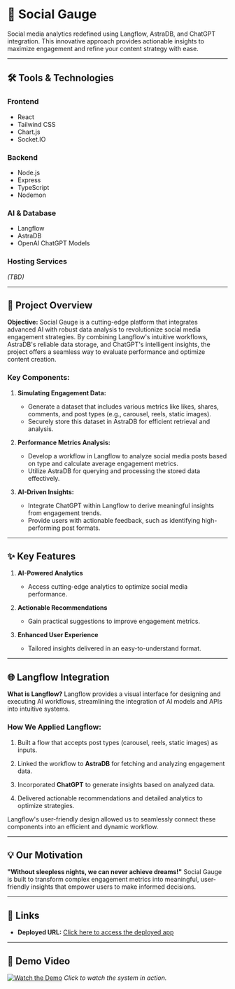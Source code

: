 # 🎯 **Social Gauge**

Social media analytics redefined using Langflow, AstraDB, and ChatGPT integration. This innovative approach provides actionable insights to maximize engagement and refine your content strategy with ease.

---

## 🛠️ **Tools & Technologies**

### **Frontend**
- React
- Tailwind CSS
- Chart.js
- Socket.IO

### **Backend**
- Node.js
- Express
- TypeScript
- Nodemon

### **AI & Database**
- Langflow
- AstraDB
- OpenAI ChatGPT Models

### **Hosting Services**
*(TBD)*

---

## 📖 **Project Overview**

**Objective:** Social Gauge is a cutting-edge platform that integrates advanced AI with robust data analysis to revolutionize social media engagement strategies. By combining Langflow's intuitive workflows, AstraDB's reliable data storage, and ChatGPT's intelligent insights, the project offers a seamless way to evaluate performance and optimize content creation.

### **Key Components:**
1. **Simulating Engagement Data:**
   - Generate a dataset that includes various metrics like likes, shares, comments, and post types (e.g., carousel, reels, static images).
   - Securely store this dataset in AstraDB for efficient retrieval and analysis.

2. **Performance Metrics Analysis:**
   - Develop a workflow in Langflow to analyze social media posts based on type and calculate average engagement metrics.
   - Utilize AstraDB for querying and processing the stored data effectively.

3. **AI-Driven Insights:**
   - Integrate ChatGPT within Langflow to derive meaningful insights from engagement trends.
   - Provide users with actionable feedback, such as identifying high-performing post formats.

---

## ✨ **Key Features**

1. **AI-Powered Analytics**
   - Access cutting-edge analytics to optimize social media performance.

2. **Actionable Recommendations**
   - Gain practical suggestions to improve engagement metrics.

3. **Enhanced User Experience**
   - Tailored insights delivered in an easy-to-understand format.

---

## 🌐 **Langflow Integration**

**What is Langflow?**
Langflow provides a visual interface for designing and executing AI workflows, streamlining the integration of AI models and APIs into intuitive systems.

### **How We Applied Langflow:**
1. Built a flow that accepts post types (carousel, reels, static images) as inputs.

2. Linked the workflow to **AstraDB** for fetching and analyzing engagement data.

3. Incorporated **ChatGPT** to generate insights based on analyzed data.

4. Delivered actionable recommendations and detailed analytics to optimize strategies.

Langflow's user-friendly design allowed us to seamlessly connect these components into an efficient and dynamic workflow.

---

## 💡 **Our Motivation**

**"Without sleepless nights, we can never achieve dreams!"**
Social Gauge is built to transform complex engagement metrics into meaningful, user-friendly insights that empower users to make informed decisions.

---

## 🔗 **Links**

- **Deployed URL:** [Click here to access the deployed app](https://socialgauge.netlify.app/)


---

## 🎥 **Demo Video**

[![Watch the Demo](https://drive.google.com/file/d/1NuxZfvFF7kuC5y_EKTxk9wOuSlJxF-5m/view?usp=sharing)](https://www.youtube.com/watch?si=Bc0hTqQDG_mblskf&v=Z10PZcUL9K0&feature=youtu.be)
*Click to watch the system in action.*
